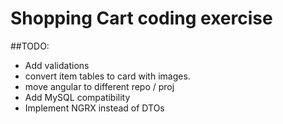 Shopping Cart coding exercise
======

##TODO:
- Add validations
- convert item tables to card with images.
- move angular to different repo / proj
- Add MySQL compatibility
- Implement NGRX instead of DTOs